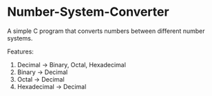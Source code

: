 # Number-System-Converter
A simple C program that converts numbers between different number systems.

Features:
1. Decimal → Binary, Octal, Hexadecimal
2. Binary → Decimal
3. Octal → Decimal
4. Hexadecimal → Decimal

